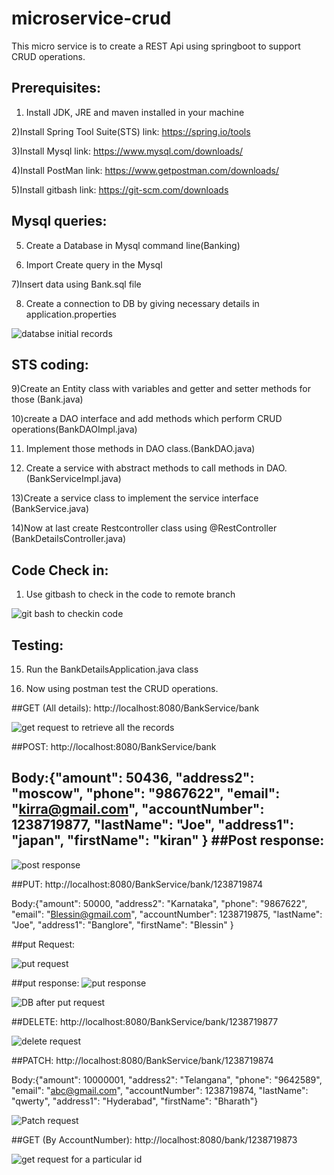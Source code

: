 # microservice-crud

This micro service is to create a REST Api using springboot to support CRUD operations.

Prerequisites:
--------------
1) Install JDK, JRE and maven installed in your machine

2)Install Spring Tool Suite(STS)
link: https://spring.io/tools

3)Install Mysql 
link: https://www.mysql.com/downloads/

4)Install PostMan
link: https://www.getpostman.com/downloads/

5)Install gitbash
link: https://git-scm.com/downloads

Mysql queries:
-------------

5) Create a Database in Mysql command line(Banking)

5) Import Create query in the Mysql

7)Insert data using Bank.sql file 

8) Create a connection to DB by giving necessary details in application.properties

![databse initial records](https://user-images.githubusercontent.com/57008406/67829957-f32d9a00-fafe-11e9-85d2-6585fb8e5504.PNG)

STS coding:
-----------
9)Create an Entity class with variables and getter and setter methods for those (Bank.java)

10)create a DAO interface and add methods which perform CRUD operations(BankDAOImpl.java)

11) Implement those methods in DAO class.(BankDAO.java)

12) Create a service with abstract methods to call methods in DAO.(BankServiceImpl.java)

13)Create a service class to implement the service interface (BankService.java)

14)Now at last create Restcontroller class using @RestController (BankDetailsController.java)

Code Check in:
--------------
1) Use gitbash to check in the code to remote branch

![git bash to checkin code](https://user-images.githubusercontent.com/57008406/67830057-5a4b4e80-faff-11e9-83fe-d06529fcae7e.PNG)


Testing:
--------
15) Run the BankDetailsApplication.java class

16) Now using postman test the CRUD operations.

##GET (All details):  http://localhost:8080/BankService/bank

![get request to retrieve all the records](https://user-images.githubusercontent.com/57008406/67830055-5a4b4e80-faff-11e9-9be5-4a151c946e44.PNG)

##POST: http://localhost:8080/BankService/bank

Body:{"amount": 50436,
    "address2": "moscow",
    "phone": "9867622",
    "email": "kirra@gmail.com",
    "accountNumber": 1238719877,
    "lastName": "Joe",
    "address1": "japan",
    "firstName": "kiran"
}
##Post response:
--------------

![post response](https://user-images.githubusercontent.com/57008406/67830063-5ae3e500-faff-11e9-95ad-55638f2f69e6.PNG)


##PUT:  http://localhost:8080/BankService/bank/1238719874

Body:{"amount": 50000,
    "address2": "Karnataka",
    "phone": "9867622",
    "email": "Blessin@gmail.com",
    "accountNumber": 1238719875,
    "lastName": "Joe",
    "address1": "Banglore",
    "firstName": "Blessin"
}

##put Request:

![put request](https://user-images.githubusercontent.com/57008406/67830064-5b7c7b80-faff-11e9-8560-94c25ffdcadf.PNG)

##put response:
![put response](https://user-images.githubusercontent.com/57008406/67830065-5b7c7b80-faff-11e9-9a03-d0e638979f93.PNG)

![DB after put request](https://user-images.githubusercontent.com/57008406/67830051-59b2b800-faff-11e9-8fc1-4a9eb794df08.PNG)

##DELETE: http://localhost:8080/BankService/bank/1238719877

![delete request](https://user-images.githubusercontent.com/57008406/67830053-59b2b800-faff-11e9-9e29-f545b02f0904.PNG)

##PATCH: http://localhost:8080/BankService/bank/1238719874

Body:{"amount": 10000001,
    "address2": "Telangana",
    "phone": "9642589",
    "email": "abc@gmail.com",
    "accountNumber": 1238719874,
    "lastName": "qwerty",
    "address1": "Hyderabad",
    "firstName": "Bharath"}
    
 ![Patch request](https://user-images.githubusercontent.com/57008406/67830061-5ae3e500-faff-11e9-8e4e-bb1cff4ddc1a.PNG)
    
##GET (By AccountNumber):  http://localhost:8080/bank/1238719873

![get request for a particular id](https://user-images.githubusercontent.com/57008406/67830054-5a4b4e80-faff-11e9-93bc-1210b08cbf7b.PNG)




